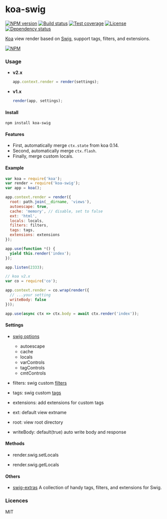 # koa-swig

[![NPM version][npm-img]][npm-url]
[![Build status][travis-img]][travis-url]
[![Test coverage][coveralls-img]][coveralls-url]
[![License][license-img]][license-url]
[![Dependency status][david-img]][david-url]

[Koa][] view render based on [Swig][], support tags, filters, and extensions.

[![NPM](https://nodei.co/npm/koa-swig.png?downloads=true)](https://nodei.co/npm/koa-swig/)

### Usage

* **v2.x**

    ```js
    app.context.render = render(settings);
    ```

* **v1.x**

    ```js
    render(app, settings);
    ```

#### Install

```
npm install koa-swig
```

#### Features

* First, automatically merge `ctx.state` from koa 0.14.
* Second, automatically merge `ctx.flash`.
* Finally, merge custom locals.

#### Example

```js
var koa = require('koa');
var render = require('koa-swig');
var app = koa();

app.context.render = render({
  root: path.join(__dirname, 'views'),
  autoescape: true,
  cache: 'memory', // disable, set to false
  ext: 'html',
  locals: locals,
  filters: filters,
  tags: tags,
  extensions: extensions
});

app.use(function *() {
  yield this.render('index');
});

app.listen(2333);
```

```js
// koa v2.x
var co = require('co');

app.context.render = co.wrap(render({
  // ...your setting
  writeBody: false
}));

app.use(async ctx => ctx.body = await ctx.render('index'));
```

#### Settings

* [swig options](http://paularmstrong.github.io/swig/docs/api/#SwigOpts)
  - autoescape
  - cache
  - locals
  - varControls
  - tagControls
  - cmtControls

* filters: swig custom [filters](http://paularmstrong.github.io/swig/docs/extending/#filters)

* tags: swig custom [tags](http://paularmstrong.github.io/swig/docs/extending/#tags)

* extensions: add extensions for custom tags

* ext: default view extname

* root: view root directory

* writeBody: default(true) auto write body and response

#### Methods

* render.swig.setLocals

* render.swig.getLocals


#### Others

* [swig-extras](https://github.com/paularmstrong/swig-extras) A collection of handy tags, filters, and extensions for Swig.

### Licences

MIT

[koa]: http://koajs.com
[swig]: http://paularmstrong.github.io/swig/

[npm-img]: https://img.shields.io/npm/v/koa-swig.svg?style=flat-square
[npm-url]: https://npmjs.org/package/koa-swig
[travis-img]: https://img.shields.io/travis/koa-modules/swig.svg?style=flat-square
[travis-url]: https://travis-ci.org/koa-modules/swig
[coveralls-img]: https://img.shields.io/coveralls/koa-modules/swig.svg?style=flat-square
[coveralls-url]: https://coveralls.io/r/koa-modules/swig?branch=master
[license-img]: https://img.shields.io/badge/license-MIT-green.svg?style=flat-square
[license-url]: LICENSE
[david-img]: https://img.shields.io/david/koa-modules/swig.svg?style=flat-square
[david-url]: https://david-dm.org/koa-modules/swig

